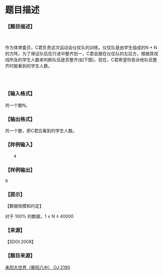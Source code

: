 # 题目描述


<h3>
【题目描述】
</h3>
<p>
<br/>
</p>
<p>
作为体育委员，C君负责这次运动会仪仗队的训练。仪仗队是由学生组成的N * N的方阵，为了保证队伍在行进中整齐划一，C君会跟在仪仗队的左后方，根据其视线所及的学生人数来判断队伍是否整齐(如下图)。现在，C君希望你告诉他队伍整齐时能看到的学生人数。
</p>
<p>
<img border="0" alt="" src="http://www.lydsy.com/JudgeOnline/images/2190.jpg"/> 
</p>
<p>
<br/>
</p>
<h3>
【输入格式】
</h3>
<div class="content">
<p>
共一个数N。
</p>
</div>
<h3>
【输出格式】
</h3>
<div class="content">
<p>
共一个数，即C君应看到的学生人数。
</p>
</div>
<h3>
【样例输入】
</h3>
<pre>　　4
</pre>
<h3>
【样例输出】
</h3>
<pre>9
</pre>
<h3>
【提示】
</h3>
<p>
【数据规模和约定】
</p>
<p>
对于 100% 的数据，1 ≤ N ≤ 40000
</p>
<h3>
【来源】
</h3>
<div class="content">
<p>
【SDOI 2008】<a href="problemset.php?search="></a> 
</p>
</div>
<h3>
【题目来源】
</h3>
<a href="http://www.lydsy.com/JudgeOnline/problem.php?id=2190">耒阳大世界（衡阳八中） OJ 2190</a>
